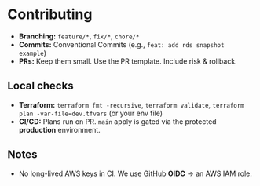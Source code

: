 # Contributing

- **Branching:** `feature/*`, `fix/*`, `chore/*`
- **Commits:** Conventional Commits (e.g., `feat: add rds snapshot example`)
- **PRs:** Keep them small. Use the PR template. Include risk & rollback.

## Local checks
- **Terraform:** `terraform fmt -recursive`, `terraform validate`, `terraform plan -var-file=dev.tfvars` (or your env file)
- **CI/CD:** Plans run on PR. `main` apply is gated via the protected **production** environment.

## Notes
- No long-lived AWS keys in CI. We use GitHub **OIDC** → an AWS IAM role.
